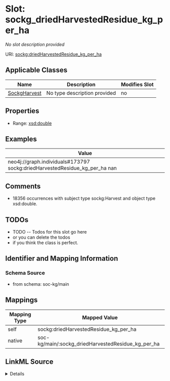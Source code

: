 

# Slot: sockg_driedHarvestedResidue_kg_per_ha


_No slot description provided_





URI: [sockg:driedHarvestedResidue_kg_per_ha](http://www.semanticweb.org/sockg/ontologies/2024/0/soil-carbon-ontology/driedHarvestedResidue_kg_per_ha)



<!-- no inheritance hierarchy -->





## Applicable Classes

| Name | Description | Modifies Slot |
| --- | --- | --- |
| [SockgHarvest](../classes/SockgHarvest.md) | No type description provided |  no  |







## Properties

* Range: [xsd:double](http://www.w3.org/2001/XMLSchema#double)






## Examples

| Value |
| --- |
| neo4j://graph.individuals#173797 sockg:driedHarvestedResidue_kg_per_ha nan |

## Comments

* 18356 occurrences with subject type sockg:Harvest and object type xsd:double.

## TODOs

* TODO -- Todos for this slot go here
* or you can delete the todos
* if you think the class is perfect.

## Identifier and Mapping Information







### Schema Source


* from schema: soc-kg/main




## Mappings

| Mapping Type | Mapped Value |
| ---  | ---  |
| self | sockg:driedHarvestedResidue_kg_per_ha |
| native | soc-kg/main/:sockg_driedHarvestedResidue_kg_per_ha |




## LinkML Source

<details>
```yaml
name: sockg_driedHarvestedResidue_kg_per_ha
description: No slot description provided
todos:
- TODO -- Todos for this slot go here
- or you can delete the todos
- if you think the class is perfect.
comments:
- 18356 occurrences with subject type sockg:Harvest and object type xsd:double.
examples:
- value: neo4j://graph.individuals#173797 sockg:driedHarvestedResidue_kg_per_ha nan
from_schema: soc-kg/main
rank: 1000
slot_uri: sockg:driedHarvestedResidue_kg_per_ha
alias: sockg_driedHarvestedResidue_kg_per_ha
domain_of:
- sockg_Harvest
range: double

```
</details>